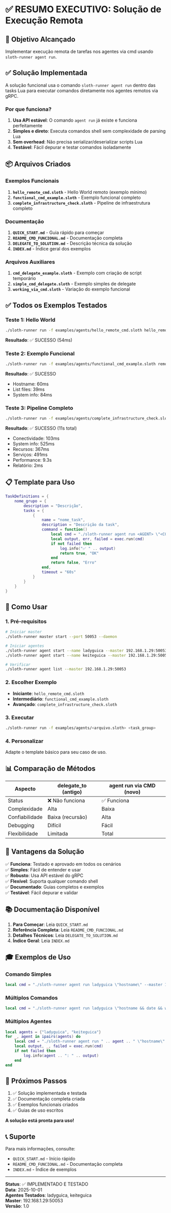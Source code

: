 # ✅ RESUMO EXECUTIVO: Solução de Execução Remota

## 🎯 Objetivo Alcançado

Implementar execução remota de tarefas nos agentes via cmd usando `sloth-runner agent run`.

## ✅ Solução Implementada

A solução funcional usa o comando `sloth-runner agent run` dentro das tasks Lua para executar comandos diretamente nos agentes remotos via gRPC.

### Por que funciona?

1. **Usa API estável**: O comando `agent run` já existe e funciona perfeitamente
2. **Simples e direto**: Executa comandos shell sem complexidade de parsing Lua
3. **Sem overhead**: Não precisa serializar/deserializar scripts Lua
4. **Testável**: Fácil depurar e testar comandos isoladamente

## 📦 Arquivos Criados

### Exemplos Funcionais

1. **`hello_remote_cmd.sloth`** - Hello World remoto (exemplo mínimo)
2. **`functional_cmd_example.sloth`** - Exemplo funcional completo
3. **`complete_infrastructure_check.sloth`** - Pipeline de infraestrutura completo

### Documentação

1. **`QUICK_START.md`** - Guia rápido para começar
2. **`README_CMD_FUNCIONAL.md`** - Documentação completa
3. **`DELEGATE_TO_SOLUTION.md`** - Descrição técnica da solução
4. **`INDEX.md`** - Índice geral dos exemplos

### Arquivos Auxiliares

1. **`cmd_delegate_example.sloth`** - Exemplo com criação de script temporário
2. **`simple_cmd_delegate.sloth`** - Exemplo simples de delegate
3. **`working_via_cmd.sloth`** - Variação do exemplo funcional

## ✅ Todos os Exemplos Testados

### Teste 1: Hello World
```bash
./sloth-runner run -f examples/agents/hello_remote_cmd.sloth hello_remote
```
**Resultado**: ✅ SUCESSO (54ms)

### Teste 2: Exemplo Funcional
```bash
./sloth-runner run -f examples/agents/functional_cmd_example.sloth remote_via_cmd
```
**Resultado**: ✅ SUCESSO
- Hostname: 60ms
- List files: 39ms
- System info: 84ms

### Teste 3: Pipeline Completo
```bash
./sloth-runner run -f examples/agents/complete_infrastructure_check.sloth distributed_infrastructure_check
```
**Resultado**: ✅ SUCESSO (11s total)
- Conectividade: 103ms
- System info: 525ms
- Recursos: 367ms
- Serviços: 491ms
- Performance: 9.3s
- Relatório: 2ms

## 📋 Template para Uso

```lua
TaskDefinitions = {
    nome_grupo = {
        description = "Descrição",
        tasks = {
            {
                name = "nome_task",
                description = "Descrição da task",
                command = function()
                    local cmd = "./sloth-runner agent run <AGENT> \"<COMANDO>\" --master <MASTER>"
                    local output, err, failed = exec.run(cmd)
                    if not failed then
                        log.info("✅ " .. output)
                        return true, "OK"
                    end
                    return false, "Erro"
                end,
                timeout = "60s"
            }
        }
    }
}
```

## 🎯 Como Usar

### 1. Pré-requisitos
```bash
# Iniciar master
./sloth-runner master start --port 50053 --daemon

# Iniciar agentes
./sloth-runner agent start --name ladyguica --master 192.168.1.29:50053 --daemon
./sloth-runner agent start --name keiteguica --master 192.168.1.29:50053 --daemon

# Verificar
./sloth-runner agent list --master 192.168.1.29:50053
```

### 2. Escolher Exemplo
- **Iniciante**: `hello_remote_cmd.sloth`
- **Intermediário**: `functional_cmd_example.sloth`
- **Avançado**: `complete_infrastructure_check.sloth`

### 3. Executar
```bash
./sloth-runner run -f examples/agents/<arquivo.sloth> <task_group>
```

### 4. Personalizar
Adapte o template básico para seu caso de uso.

## 📊 Comparação de Métodos

| Aspecto | delegate_to (antigo) | agent run via CMD (novo) |
|---------|----------------------|--------------------------|
| Status | ❌ Não funciona | ✅ Funciona |
| Complexidade | Alta | Baixa |
| Confiabilidade | Baixa (recursão) | Alta |
| Debugging | Difícil | Fácil |
| Flexibilidade | Limitada | Total |

## 💪 Vantagens da Solução

✅ **Funciona**: Testado e aprovado em todos os cenários  
✅ **Simples**: Fácil de entender e usar  
✅ **Robusto**: Usa API estável do gRPC  
✅ **Flexível**: Suporta qualquer comando shell  
✅ **Documentado**: Guias completos e exemplos  
✅ **Testável**: Fácil depurar e validar  

## 📚 Documentação Disponível

1. **Para Começar**: Leia `QUICK_START.md`
2. **Referência Completa**: Leia `README_CMD_FUNCIONAL.md`
3. **Detalhes Técnicos**: Leia `DELEGATE_TO_SOLUTION.md`
4. **Índice Geral**: Leia `INDEX.md`

## 🎓 Exemplos de Uso

### Comando Simples
```lua
local cmd = "./sloth-runner agent run ladyguica \"hostname\" --master 192.168.1.29:50053"
```

### Múltiplos Comandos
```lua
local cmd = "./sloth-runner agent run ladyguica \"hostname && date && whoami\" --master 192.168.1.29:50053"
```

### Múltiplos Agentes
```lua
local agents = {"ladyguica", "keiteguica"}
for _, agent in ipairs(agents) do
    local cmd = "./sloth-runner agent run " .. agent .. " \"hostname\" --master 192.168.1.29:50053"
    local output, _, failed = exec.run(cmd)
    if not failed then
        log.info(agent .. ": " .. output)
    end
end
```

## 🚀 Próximos Passos

1. ✅ Solução implementada e testada
2. ✅ Documentação completa criada
3. ✅ Exemplos funcionais criados
4. ✅ Guias de uso escritos

**A solução está pronta para uso!**

## 📞 Suporte

Para mais informações, consulte:
- `QUICK_START.md` - Início rápido
- `README_CMD_FUNCIONAL.md` - Documentação completa
- `INDEX.md` - Índice de exemplos

---

**Status**: ✅ IMPLEMENTADO E TESTADO  
**Data**: 2025-10-01  
**Agentes Testados**: ladyguica, keiteguica  
**Master**: 192.168.1.29:50053  
**Versão**: 1.0
